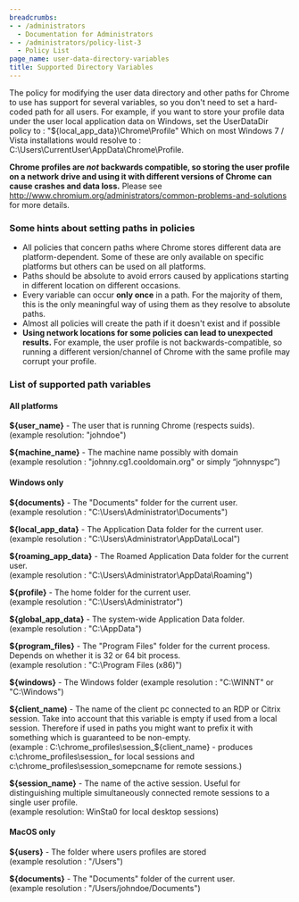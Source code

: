 ```yaml
---
breadcrumbs:
- - /administrators
  - Documentation for Administrators
- - /administrators/policy-list-3
  - Policy List
page_name: user-data-directory-variables
title: Supported Directory Variables
---
```


The policy for modifying the user data directory and other paths for Chrome to
use has support for several variables, so you don't need to set a hard-coded
path for all users. For example, if you want to store your profile data under
the user local application data on Windows, set the UserDataDir policy to :
"${local_app_data}\Chrome\Profile" Which on most Windows 7 / Vista
installations would resolve to :
C:\Users\CurrentUser\AppData\Chrome\Profile.

**Chrome profiles are _not_ backwards compatible, so storing the user profile
on a network drive and using it with different versions of Chrome can cause
crashes and data loss.** Please see
<http://www.chromium.org/administrators/common-problems-and-solutions> for more
details.

### Some hints about setting paths in policies

* All policies that concern paths where Chrome stores different data are
  platform-dependent. Some of these are only available on specific platforms
  but others can be used on all platforms.
* Paths should be absolute to avoid errors caused by applications starting in
  different location on different occasions.
* Every variable can occur **only once** in a path. For the majority of them,
  this is the only meaningful way of using them as they resolve to absolute
  paths.
* Almost all policies will create the path if it doesn't exist and if possible
* **Using network locations for some policies can lead to unexpected results.**
  For example, the user profile is not backwards-compatible, so running a
  different version/channel of Chrome with the same profile may corrupt your
  profile.

### List of supported path variables

#### All platforms

**${user_name}** - The user that is running Chrome (respects suids). \
(example resolution: "johndoe")

**${machine_name}** - The machine name possibly with domain \
(example resolution : "johnny.cg1.cooldomain.org" or simply “johnnyspc”)

#### Windows only

**${documents}** - The "Documents" folder for the current user. \
(example resolution : "C:\Users\Administrator\Documents")

**${local_app_data}** - The Application Data folder for the current user. \
(example resolution : "C:\Users\Administrator\AppData\Local")

**${roaming_app_data}** - The Roamed Application Data folder for the current user. \
(example resolution : "C:\\Users\\Administrator\\AppData\\Roaming")

**${profile}** - The home folder for the current user. \
(example resolution : "C:\\Users\\Administrator")

**${global_app_data}** - The system-wide Application Data folder. \
(example resolution : "C:\AppData")

**${program_files}** - The "Program Files" folder for the current process.
Depends on whether it is 32 or 64 bit process. \
(example resolution : "C:\Program Files (x86)")

**${windows}** - The Windows folder
(example resolution : "C:\WINNT" or "C:\Windows")

**${client_name)** - The name of the client pc connected to an RDP or Citrix
session. Take into account that this variable is empty if used from a local
session. Therefore if used in paths you might want to prefix it with something
which is guaranteed to be non-empty. \
(example : C:\chrome_profiles\session_${client_name} - produces
c:\chrome_profiles\session_ for local sessions and
c:\chrome_profiles\session_somepcname for remote sessions.)

**${session_name}** - The name of the active session. Useful for distinguishing
multiple simultaneously connected remote sessions to a single user profile. \
(example resolution: WinSta0 for local desktop sessions)

#### MacOS only

**${users}** - The folder where users profiles are stored \
(example resolution : "/Users")

**${documents}** - The "Documents" folder of the current user. \
(example resolution : "/Users/johndoe/Documents")

